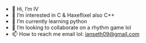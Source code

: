 - 👋 Hi, I’m IV
- 👀 I’m interested in C & Haxeflixel also C++
- 🌱 I’m currently learning python 
- 💞️ I’m looking to collaborate on a rhythm game lol 
- 📫 How to reach me email lol: ianseth09@gmail.com
<!---
y579/y579 is a ✨ special ✨ repository because its `README.md` (this file) appears on your GitHub profile.
You can click the Preview link to take a look at your changes.
--->
